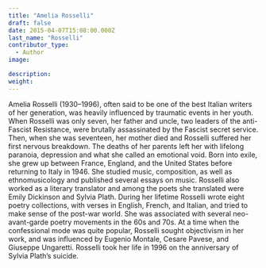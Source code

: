 ```yaml
---
title: "Amelia Rosselli"
draft: false
date: 2015-04-07T15:08:00.000Z
last_name: "Rosselli"
contributor_type:
  - Author
image:

description:
weight:
---
```


Amelia Rosselli (1930–1996), often said to be one of the best Italian writers of her generation, was heavily influenced by traumatic events in her youth. When Rosselli was only seven, her father and uncle, two leaders of the anti-Fascist Resistance, were brutally assassinated by the Fascist secret service. Then, when she was seventeen, her mother died and Rosselli suffered her first nervous breakdown. The deaths of her parents left her with lifelong paranoia, depression and what she called an emotional void. Born into exile, she grew up between France, England, and the United States before returning to Italy in 1946. She studied music, composition, as well as ethnomusicology and published several essays on music. Rosselli also worked as a literary translator and among the poets she translated were Emily Dickinson and Sylvia Plath. During her lifetime Rosselli wrote eight poetry collections, with verses in English, French, and Italian, and tried to make sense of the post-war world. She was associated with several neo-avant-garde poetry movements in the 60s and 70s. At a time when the confessional mode was quite popular, Rosselli sought objectivism in her work, and was influenced by Eugenio Montale, Cesare Pavese, and Giuseppe Ungaretti. Rosselli took her life in 1996 on the anniversary of Sylvia Plath’s suicide.

